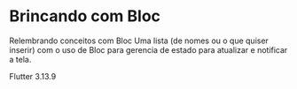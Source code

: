 # Brincando com Bloc

Relembrando conceitos com Bloc
Uma lista (de nomes ou o que quiser inserir) com o uso de Bloc para gerencia de estado para atualizar e notificar a tela.

Flutter 3.13.9
